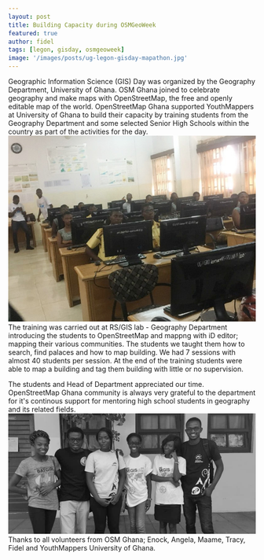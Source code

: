 ```yaml
---
layout: post
title: Building Capacity during OSMGeoWeek
featured: true
author: fidel
tags: [legon, gisday, osmgeoweek]
image: '/images/posts/ug-legon-gisday-mapathon.jpg'
---
```


Geographic Information Science (GIS) Day was organized by the Geography Department, University of Ghana. OSM Ghana joined to celebrate geography and make maps with OpenStreetMap, the free and openly editable map of the world. OpenStreetMap Ghana supported YouthMappers at University of Ghana to build their capacity by training students from the Geography Department and some selected Senior High Schools within the country as part of the activities for the day.
![GIS Day UG](/images/posts/gis-day-ug.jpg)
The training was carried out at RS/GIS lab - Geography Department introducing the students to OpenStreetMap and mappng with iD editor; mapping their various communities. The students we taught them how to search, find palaces and how to map building. We had 7 sessions with almost 40 students per session. At the end of the training students were able to map a building and tag them building with little or no supervision. 

The students and Head of Department appreciated our time. OpenStreetMap Ghana community is always very grateful to the department for it's continous support for mentoring high school students in geography and its related fields. 
![GIS Day UG](/images/posts/osmghana-volunteers.jpg)
Thanks to all volunteers from OSM Ghana; Enock, Angela, Maame, Tracy, Fidel and YouthMappers University of Ghana.